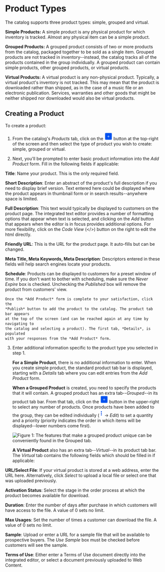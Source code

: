 # Product Types

The catalog supports three product types: simple, grouped and virtual.

**Simple Products:** A simple product is any physical product for which
inventory is tracked. Almost any physical item can be a simple product.

**Grouped Products:** A grouped product consists of two or more products from
the catalog, packaged together to be sold as a single item.  Grouped products
are not tracked in inventory--instead, the catalog tracks all of the products
contained in the group individually. A grouped product can contain simple
products, other grouped products, or virtual products.

**Virtual Products:** A virtual product is any non-physical product. Typically,
a virtual product's inventory is not tracked. This may mean that the product is
downloaded rather than shipped, as in the case of a music file or an electronic
publication. Services, warranties and other goods that might be neither shipped
nor downloaded would also be virtual products.

## Creating a Product

To create a product:

1.  From the catalog's *Products* tab, click on the
    ![Add](../../../../images/icon-add.png) button at the top-right of the
    screen and then select the type of product you wish to create: simple,
    grouped or virtual.

2.  Next, you'll be prompted to enter basic product information into the *Add
    Product* form. Fill in the following fields if applicable:

**Title**: Name your product. This is the only required field.

**Short Description**: Enter an abstract of the product's full description if
you need to display brief version. Text entered here could be displayed where
the product appears in thumbnail form or in search results--anywhere space is
limited.

**Full Description**: This text would typically be displayed to customers on the
product page. The integrated text editor provides a number of formatting options
that appear when text is selected, and clicking on the *Add* button that appears
when the editor is in focus provides additional options. For more flexibility,
click on the *Code View* (</>) button on the right to edit the html directly.

**Friendly URL**: This is the URL for the product page. It auto-fills but can be
changed.

**Meta Title, Meta Keywords, Meta Description**: Descriptors entered in these
fields will help search engines locate your products. 

**Schedule**: Products can be displayed to customers for a preset window of
time. If you don't want to bother with scheduling, make sure the *Never
Expire* box is checked. Unchecking the *Published* box will remove the product
from customers' view.

    Once the *Add Product* form is complete to your satisfaction, click the
    *Publish* button to add the product to the catalog. The product tab bar appears
    at the top of the screen (and can be reached again at any time by navigating to
    the catalog and selecting a product). The first tab, *Details*, is populated
    with your responses from the *Add Product* form.
<!--The formatting here is problematic. The text above is displayed as code, not as part up the numbered system above.-->

3.  Enter additional information specific to the product type you selected in
    step 1.

    **For a Simple Product**, there is no additional information to enter. When
    you create simple product, the standard product tab bar is displayed,
    starting with a *Details* tab where you can edit entries from the *Add
    Product* form.

    **When a Grouped Product** is created, you need to specify the products that
    it will contain. A grouped product has an extra tab--*Grouped*--in its
    product tab bar. From that tab, click on the
    ![Add](../../../../images/icon-add.png) button in the upper-right to select
    any number of products. Once products have been added to the group, they can
    be edited individually (![options](../../../../images/icon-options.png)
    &rarr; *Edit*) to set a quantity and a priority (priority indicates the
    order in which items will be displayed--lower numbers come first).

    ![Figure 1: The features that make a grouped product unique can be conveniently found in the *Grouped* tab.](../../../../images/grouped-product.png)

    **A Virtual Product** also has an extra tab--*Virtual*--in its product tab
    bar. The *Virtual* tab contains the following fields which should be filled
    in if applicable:

**URL/Select File**: If your virtual product is stored at a web address,
enter the URL here. Alternatively, click *Select* to upload a local file
or select one that was uploaded previously.

**Activation Status**: Select the stage in the order process at which the
product becomes available for download.

**Duration**: Enter the number of days after purchase in which customers
will have access to the file. A value of 0 sets no limit.

**Max Usages**: Set the number of times a customer can download the file.
A value of 0 sets no limit.

**Sample**: Upload or enter a URL for a sample file that will be
available to prospective buyers. The *Use Sample* box must be checked
before customers will see the sample.

**Terms of Use**: Either enter a Terms of Use document directly into the
integrated editor, or select a document previously uploaded to Web
Content.
